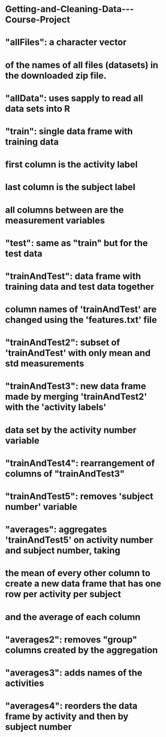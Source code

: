 # Getting-and-Cleaning-Data---Course-Project
# "allFiles":  a character vector 
  # of the names of all files (datasets) in the downloaded zip file. 

# "allData": uses sapply to read all data sets into R

# "train": single data frame with training data
  # first column is the activity label
  # last column is the subject label
  # all columns between are the measurement variables
# "test": same as "train" but for the test data

# "trainAndTest": data frame with training data and test data together
# column names of 'trainAndTest' are changed using the 'features.txt' file

# "trainAndTest2": subset of 'trainAndTest' with only mean and std measurements

# "trainAndTest3": new data frame made by merging 'trainAndTest2' with the 'activity labels'
# data set by the activity number variable

# "trainAndTest4": rearrangement of columns of "trainAndTest3"

# "trainAndTest5": removes 'subject number' variable

# "averages": aggregates 'trainAndTest5' on activity number and subject number, taking 
# the mean of every other column to create a new data frame that has one row per activity per subject
# and the average of each column

# "averages2": removes "group" columns created by the aggregation

# "averages3": adds names of the activities

# "averages4": reorders the data frame by activity and then by subject number
